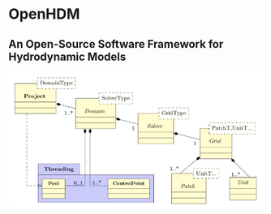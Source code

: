 # OpenHDM
## An Open-Source Software Framework for Hydrodynamic Models

![Alt texttt](doc/img/classDiagram.png)

